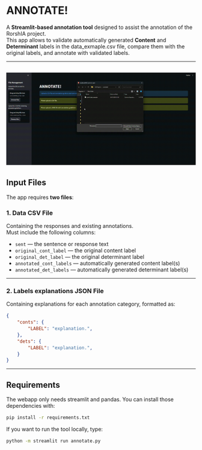 # ANNOTATE!

A **Streamlit-based annotation tool** designed to assist the annotation of the RorshIA project.  
This app allows to validate automatically generated **Content** and **Determinant** labels in the data_exmaple.csv file, compare them with the original labels, and annotate with validated labels.

---

![](Demo.gif)
---
## Input Files

The app requires **two files**:

### 1. Data CSV File  
Containing the responses and existing annotations.  
Must include the following columns:

- `sent` — the sentence or response text  
- `original_cont_label` — the original content label  
- `original_det_label` — the original determinant label  
- `annotated_cont_labels` — automatically generated content label(s)  
- `annotated_det_labels` — automatically generated determinant label(s)

---

### 2. Labels explanations JSON File  
Containing explanations for each annotation category, formatted as:

```json
{
    "conts": {
        "LABEL": "explanation.",
    },
    "dets": {
        "LABEL": "explanation.",
    }
}
```

---

## Requirements

The webapp only needs streamlit and pandas. You can install those dependencies with:

```bash
pip install -r requirements.txt
```

If you want to run the tool locally, type:

```bash
python -m streamlit run annotate.py
```
